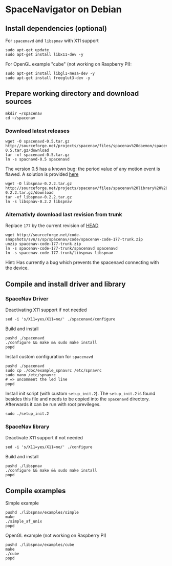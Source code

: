 # SpaceNavigator on Debian

## Install dependencies (optional)
For `spacenavd` and `libspnav` with X11 support

	sudo apt-get update
	sudo apt-get install libx11-dev -y

For OpenGL example "cube" (not working on Raspberry PI):

	sudo apt-get install libgl1-mesa-dev -y
	sudo apt-get install freeglut3-dev -y

## Prepare working directory and download sources

	mkdir ~/spacenav
	cd ~/spacenav

### Download latest releases

	wget -O spacenavd-0.5.tar.gz http://sourceforge.net/projects/spacenav/files/spacenav%20daemon/spacenavd%200.5/spacenavd-0.5.tar.gz/download
	tar -xf spacenavd-0.5.tar.gz
	ln -s spacnavd-0.5 spacenavd

The version 0.5 has a known bug: the period value of any motion event is flawed. A solution is provided [here](http://sourceforge.net/p/spacenav/bugs/4/)

	wget -O libspnav-0.2.2.tar.gz http://sourceforge.net/projects/spacenav/files/spacenav%20library%20%28SDK%29/libspnav%200.2.2/libspnav-0.2.2.tar.gz/download
	tar -xf libspnav-0.2.2.tar.gz
	ln -s libspnav-0.2.2 libspnav

### Alternativly download last revision from trunk

Replace `177` by the current revision of [HEAD](http://sourceforge.net/p/spacenav/code/HEAD/tree/trunk/)

	wget http://sourceforge.net/code-snapshots/svn/s/sp/spacenav/code/spacenav-code-177-trunk.zip
	unzip spacenav-code-177-trunk.zip
	ln -s spacenav-code-177-trunk/spacenavd spacenavd
	ln -s spacenav-code-177-trunk/libspnav libspnav

Hint: Has currently a bug which prevents the spacenavd connecting with the device.

## Compile and install driver and library
### SpaceNav Driver

Deactivating X11 support if not needed

	sed -i 's/X11=yes/X11=no/' ./spacenavd/configure

Build and install

	pushd ./spacenavd
	./configure && make && sudo make install
	popd

Install custom configuration for `spacenavd`

	pushd ./spacenavd
	sudo cp ./doc/example_spnavrc /etc/spnavrc
	sudo nano /etc/spnavrc
	# => uncomment the led line
	popd

Install init script (with custom `setup_init.2`). 
The `setup_init.2` is found besides this file and needs to be copied
into the `spacenavd` directory. Afterwards it can be run with root previleges.

	sudo ./setup_init.2

### SpaceNav library

Deactivate X11 support if not needed

	sed -i 's/X11=yes/X11=no/' ./configure

Build and install

	pushd ./libspnav
	./configure && make && sudo make install
	popd

## Compile examples
Simple example

	pushd ./libspnav/examples/simple
	make
	./simple_af_unix
	popd

OpenGL example (not working on Raspberry PI)

	pushd ./libspnav/examples/cube
	make
	./cube
	popd
